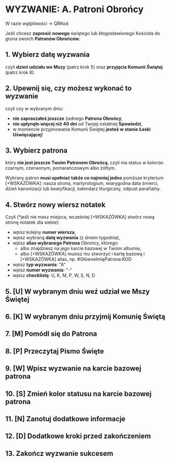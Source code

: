 # WYZWANIE: A. Patroni Obrońcy
W razie wątpliwości -> QRKod

Jeśli chcesz **zaprosić nowego** świętego lub błogosławionego Kościoła do grona swoich **Patronów Obrońców**:
## 1. Wybierz datę wyzwania
czyli **<span class="selected-day-info">dzień</span> udziału we Mszy** (patrz krok 5) oraz **przyjęcia Komunii Świętej** (patrz krok 6).
## 2. Upewnij się, czy możesz wykonać to wyzwanie
czyli czy <span class="selected-day-info">w wybranym dniu</span>:
- **nie zapraszałeś jeszcze** żadnego **Patrona Obrońcy**,
- **nie upłynęło więcej niż 40 dni** od Twojej ostatniej **Spowiedzi**,
- w momencie przyjmowania Komunii Świętej **jesteś w stanie Łaski Uświęcającej**!
## 3. Wybierz patrona
który **nie jest jeszcze Twoim Patronem Obrońcą**, czyli ma status w kolorze: <span class="status status-black">czarnym</span>, <span class="status status-red">czerwonym</span>, <span class="status status-orange">pomarańczowym</span> albo <span class="status status-yellow">żółtym</span>.

Wybrany patron **musi spełniać także co najmniej jedno** poniższe kryterium [+WSKAZÓWKA]: nasza strona, martyrologium, wiarygodna data śmierci, dzień kanonizacji lub beatyfikacji, kalendarz liturgiczny, odpust parafialny.
## 4. Stwórz nowy wiersz notatek
Czyli (\*jeśli nie masz miejsca, wcześniej [+WSKAZÓWKA] stwórz nową stronę notatek dla siebie):
- wpisz kolejny **numer wiersza**,
- wpisz wybraną **datę wyzwania** (z dniem tygodnia),
- wpisz **alias wybranego Patrona** Obrońcy, którego:
    - albo znajdziesz na jego karcie bazowej w Twoim albumie,
    - albo [+WSKAZÓWKA] musisz mu stworzyć i kartę bazową i [+WSKAZÓWKA] alias, np. #GłówneImięPatrona:KOD
- wpisz **typ wyzwania**: "A"
- wpisz **numer wyzwania**: "-"
- wpisz **checklistę**: U, K, M, P, W, S, N, D
## 5. [U] W wybranym dniu weź udział we Mszy Świętej
## 6. [K] W wybranym dniu przyjmij Komunię Świętą
## 7. [M] Pomódl się do Patrona
## 8. [P] Przeczytaj Pismo Święte
## 9. [W] Wpisz wyzwanie na karcie bazowej patrona
## 10. [S] Zmień kolor statusu na karcie bazowej patrona
## 11. [N] Zanotuj dodatkowe informacje
## 12. [D] Dodatkowe kroki przed zakończeniem
## 13. Zakończ wyzwanie sukcesem
